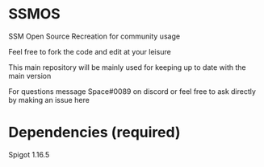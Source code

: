 # SSMOS

SSM Open Source Recreation for community usage

Feel free to fork the code and edit at your leisure 

This main repository will be mainly used for keeping up to date with the main version

For questions message Space#0089 on discord or feel free to ask directly by making an issue here

# Dependencies (required)	

Spigot 1.16.5

